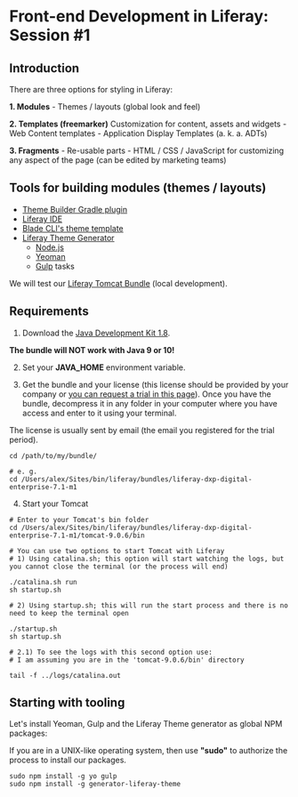 # Front-end Development in Liferay: Session #1

## Introduction

There are three options for styling in Liferay:

 **1. Modules**
	- Themes / layouts (global look and feel)

**2. Templates (freemarker)**
	Customization for content, assets and widgets
	- Web Content templates
	- Application Display Templates (a. k. a. ADTs)

**3. Fragments**
	- Re-usable parts
	- HTML / CSS / JavaScript for customizing any aspect of the page (can be edited by marketing teams)


## Tools for building modules (themes / layouts)

- [Theme Builder Gradle plugin](https://dev.liferay.com/es/develop/reference/-/knowledge_base/7-1/theme-builder-gradle-plugin)
- [Liferay IDE](https://dev.liferay.com/es/develop/tutorials/-/knowledge_base/7-1/liferay-ide)
- [Blade CLI's theme template](https://dev.liferay.com/es/develop/tutorials/-/knowledge_base/7-1/blade-cli)
- [Liferay Theme Generator](https://dev.liferay.com/es/develop/tutorials/-/knowledge_base/7-0/themes-generator)
	- [Node.js](https://nodejs.org/en/)
	- [Yeoman](http://yeoman.io/)
	- [Gulp](https://gulpjs.com/) tasks

We will test our [Liferay Tomcat Bundle](https://www.liferay.com/downloads-community) (local development).

## Requirements
1. Download the [Java Development Kit 1.8](http://www.oracle.com/technetwork/java/javase/downloads/jdk8-downloads-2133151.html).

**The bundle will NOT work with Java 9 or 10!**

2. Set your **JAVA_HOME** environment variable.

3. Get the bundle and your license (this license should be provided by your company or [you can request a trial in this page](https://web.liferay.com/sign-in?p_p_id=58&p_p_lifecycle=0&p_p_state=maximized&p_p_mode=view&_58_struts_action=%2Flogin%2Fcreate_account_trial&_58_redirect=%2Fc%2Fportal%2Fregister_trial_license%3Fredirect%3D%2Fdigital-experience-platform%2F30-day-trial)).
Once you have the bundle, decompress it in any folder in your computer where you have access and enter to it using your terminal.

The license is usually sent by email (the email you registered for the trial period).

```
cd /path/to/my/bundle/

# e. g.
cd /Users/alex/Sites/bin/liferay/bundles/liferay-dxp-digital-enterprise-7.1-m1
```

4. Start your Tomcat

```
# Enter to your Tomcat's bin folder
cd /Users/alex/Sites/bin/liferay/bundles/liferay-dxp-digital-enterprise-7.1-m1/tomcat-9.0.6/bin

# You can use two options to start Tomcat with Liferay
# 1) Using catalina.sh; this option will start watching the logs, but you cannot close the terminal (or the process will end)

./catalina.sh run
sh startup.sh

# 2) Using startup.sh; this will run the start process and there is no need to keep the terminal open

./startup.sh
sh startup.sh

# 2.1) To see the logs with this second option use:
# I am assuming you are in the 'tomcat-9.0.6/bin' directory

tail -f ../logs/catalina.out
```


## Starting with tooling

Let's install Yeoman, Gulp and the Liferay Theme generator as global NPM packages:

If you are in a UNIX-like operating system, then use **"sudo"** to authorize the process to install our packages.

```
sudo npm install -g yo gulp
sudo npm install -g generator-liferay-theme
```
